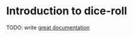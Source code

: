 # Introduction to dice-roll

TODO: write [great documentation](http://jacobian.org/writing/what-to-write/)

